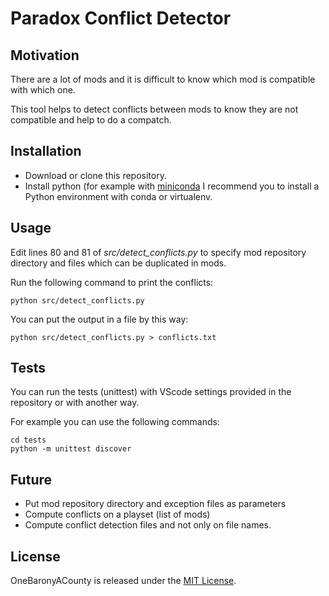 # Paradox Conflict Detector

## Motivation

There are a lot of mods and it is difficult to know which mod is compatible with which one.

This tool helps to detect conflicts between mods to know they are not compatible and help to do a compatch.

## Installation

* Download or clone this repository.
* Install python (for example with [miniconda](https://docs.conda.io/en/latest/miniconda.html)
I recommend you to install a Python environment with conda or virtualenv.

## Usage

Edit lines 80 and 81 of *src/detect_conflicts.py* to specify mod repository directory and files which can be duplicated in mods.

Run the following command to print the conflicts:

```
python src/detect_conflicts.py
```

You can put the output in a file by this way:

```
python src/detect_conflicts.py > conflicts.txt
```

## Tests

You can run the tests (unittest) with VScode settings provided in the repository or with another way.

For example you can use the following commands:

```
cd tests
python -m unittest discover
```

## Future

- Put mod repository directory and exception files as parameters
- Compute conflicts on a playset (list of mods)
- Compute conflict detection files and not only on file names.

## License

OneBaronyACounty is released under the [MIT License](http://www.opensource.org/licenses/MIT).
